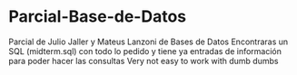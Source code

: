 # Parcial-Base-de-Datos
Parcial de Julio Jaller y Mateus Lanzoni de Bases de Datos
Encontraras un SQL (midterm.sql) con todo lo pedido y tiene ya entradas de información para poder hacer las consultas
 Very not easy to work with dumb dumbs 
